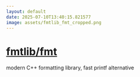 ```yaml
---
layout: default
date: 2025-07-10T13:40:15.821577
image: assets/fmtlib_fmt_cropped.png
---
```


# [fmtlib/fmt](https://github.com/fmtlib/fmt)

modern C++ formatting library, fast printf alternative
